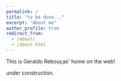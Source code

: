 ```yaml
---
permalink: /
title: "to be done..."
excerpt: "About me"
author_profile: true
redirect_from: 
  - /about/
  - /about.html
---
```


This is Geraldo Rebouças' home on the web!

under construction.

